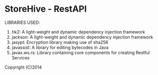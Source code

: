 StoreHive - RestAPI
=========

LIBRARIES USED:

1) hk2: A light-weight and dynamic dependency injection framework
2) jackson: A light-weight and dynamic dependency injection framework
3) jasypt: Encryption library making use of sha256 
4) javassist: A library for editing bytecodes in Java
5) javax.ws.rs: Library containing core components for creating Restful Services

Copyright (C)2014
